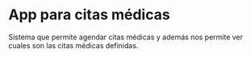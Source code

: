 # App para citas médicas
Sistema que permite agendar citas médicas y además nos permite ver cuales son las citas médicas definidas.
